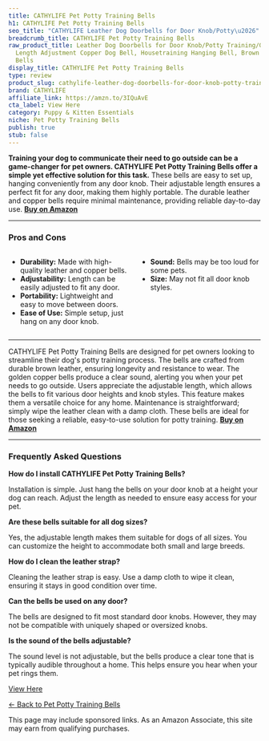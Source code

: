 ```yaml
---
title: CATHYLIFE Pet Potty Training Bells
h1: CATHYLIFE Pet Potty Training Bells
seo_title: "CATHYLIFE Leather Dog Doorbells for Door Knob/Potty\u2026"
breadcrumb_title: CATHYLIFE Pet Potty Training Bells
raw_product_title: Leather Dog Doorbells for Door Knob/Potty Training/Go Outside,
  Length Adjustment Copper Dog Bell, Housetraining Hanging Bell, Brown Leather Golden
  Bells
display_title: CATHYLIFE Pet Potty Training Bells
type: review
product_slug: cathylife-leather-dog-doorbells-for-door-knob-potty-training-go-outside-828d532b
brand: CATHYLIFE
affiliate_link: https://amzn.to/3IQuAvE
cta_label: View Here
category: Puppy & Kitten Essentials
niche: Pet Potty Training Bells
publish: true
stub: false
---
```


<div id="intro" class="full-width">
  <p><strong>Training your dog to communicate their need to go outside can be a game-changer for pet owners. CATHYLIFE Pet Potty Training Bells offer a simple yet effective solution for this task.</strong> These bells are easy to set up, hanging conveniently from any door knob. Their adjustable length ensures a perfect fit for any door, making them highly portable. The durable leather and copper bells require minimal maintenance, providing reliable day-to-day use. <a href="https://amzn.to/3IQuAvE" rel="nofollow sponsored noopener" target="_blank"><strong>Buy on Amazon</strong></a></p>
</div>

<hr />
<h3 id="pros-cons">Pros and Cons</h3>
<div class="pc-grid" style="display:grid;grid-template-columns:1fr 1fr;gap:16px;">
  <ul>
    <li><strong>Durability:</strong> Made with high-quality leather and copper bells.</li>
    <li><strong>Adjustability:</strong> Length can be easily adjusted to fit any door.</li>
    <li><strong>Portability:</strong> Lightweight and easy to move between doors.</li>
    <li><strong>Ease of Use:</strong> Simple setup, just hang on any door knob.</li>
  </ul>
  <ul>
    <li><strong>Sound:</strong> Bells may be too loud for some pets.</li>
    <li><strong>Size:</strong> May not fit all door knob styles.</li>
  </ul>
</div>
<hr />

<div class="full-width">
  <p>CATHYLIFE Pet Potty Training Bells are designed for pet owners looking to streamline their dog's potty training process. The bells are crafted from durable brown leather, ensuring longevity and resistance to wear. The golden copper bells produce a clear sound, alerting you when your pet needs to go outside. Users appreciate the adjustable length, which allows the bells to fit various door heights and knob styles. This feature makes them a versatile choice for any home. Maintenance is straightforward; simply wipe the leather clean with a damp cloth. These bells are ideal for those seeking a reliable, easy-to-use solution for potty training. <a href="https://amzn.to/3IQuAvE" rel="nofollow sponsored noopener" target="_blank"><strong>Buy on Amazon</strong></a></p>
</div>

<hr />
<h3 id="faqs">Frequently Asked Questions</h3>

<p><strong>How do I install CATHYLIFE Pet Potty Training Bells?</strong></p>
<p>Installation is simple. Just hang the bells on your door knob at a height your dog can reach. Adjust the length as needed to ensure easy access for your pet.</p>

<p><strong>Are these bells suitable for all dog sizes?</strong></p>
<p>Yes, the adjustable length makes them suitable for dogs of all sizes. You can customize the height to accommodate both small and large breeds.</p>

<p><strong>How do I clean the leather strap?</strong></p>
<p>Cleaning the leather strap is easy. Use a damp cloth to wipe it clean, ensuring it stays in good condition over time.</p>

<p><strong>Can the bells be used on any door?</strong></p>
<p>The bells are designed to fit most standard door knobs. However, they may not be compatible with uniquely shaped or oversized knobs.</p>

<p><strong>Is the sound of the bells adjustable?</strong></p>
<p>The sound level is not adjustable, but the bells produce a clear tone that is typically audible throughout a home. This helps ensure you hear when your pet rings them.</p>
<p><a class="btn" href="https://amzn.to/3IQuAvE" target="_blank" rel="nofollow sponsored noopener">View Here</a></p>
<p><a href="/roundups/puppy-kitten-essentials/pet-potty-training-bells/">← Back to Pet Potty Training Bells</a></p>
<aside class="disclosure">This page may include sponsored links. As an Amazon Associate, this site may earn from qualifying purchases.</aside>
